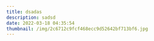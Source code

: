 ```yaml
---
title: dsadas
description: sadsd
date: 2022-03-18 04:35:54
thumbnail: /img/2c6712c9fcf468ecc9d52642bf713bf6.jpg
---
```

